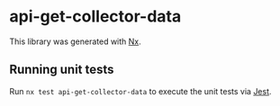# api-get-collector-data

This library was generated with [Nx](https://nx.dev).

## Running unit tests

Run `nx test api-get-collector-data` to execute the unit tests via [Jest](https://jestjs.io).

